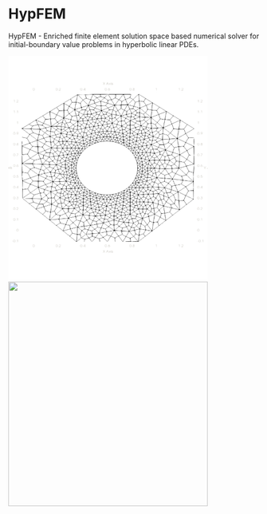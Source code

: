 # HypFEM
HypFEM - Enriched finite element solution space based numerical solver for initial-boundary value problems in hyperbolic linear PDEs.

<img src="https://github.com/md861/HypFEM/blob/main/images/mesh_p2.png" width="400" height="450"> <img src="https://github.com/md861/HypFEM/blob/main/images/wave.gif" width="400" height="450">

